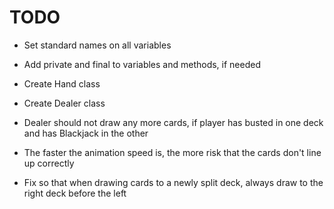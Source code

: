 # TODO
* Set standard names on all variables
* Add private and final to variables and methods, if needed
* Create Hand class
* Create Dealer class

* Dealer should not draw any more cards, if player has busted in one deck and has Blackjack in the other
* The faster the animation speed is, the more risk that the cards don't line up correctly
* Fix so that when drawing cards to a newly split deck, always draw to the right deck before the left